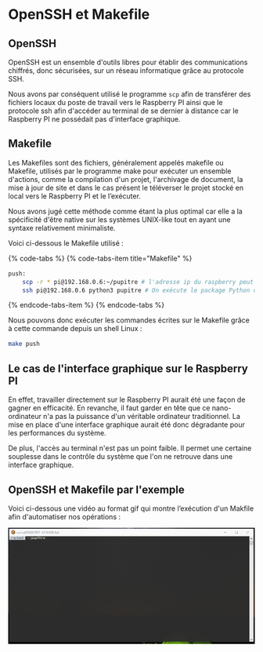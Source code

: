 # OpenSSH et Makefile

## OpenSSH

 OpenSSH est un ensemble d'outils libres pour établir des communications chiffrés, donc sécurisées, sur un réseau informatique grâce au protocole SSH.

Nous avons par conséquent utilisé le programme `scp` afin de transférer des fichiers locaux du poste de travail vers le Raspberry PI ainsi que le protocole ssh afin d'accéder au terminal de se dernier à distance car le Raspberry PI ne possédait pas d'interface graphique.

## Makefile

Les Makefiles sont des fichiers, généralement appelés makefile ou Makefile, utilisés par le programme make pour exécuter un ensemble d'actions, comme la compilation d'un projet, l'archivage de document, la mise à jour de site et dans le cas présent le téléverser le projet stocké en local vers le Raspberry PI et le l’exécuter.

Nous avons jugé cette méthode comme étant la plus optimal car elle a la spécificité d'être native sur les systèmes UNIX-like tout en ayant une syntaxe relativement minimaliste.  

Voici ci-dessous le Makefile utilisé : 

{% code-tabs %}
{% code-tabs-item title="Makefile" %}
```bash
push: 
    scp -r * pi@192.168.0.6:~/pupitre # l'adresse ip du raspberry peut changer d'un réseau local à un autre.
    ssh pi@192.168.0.6 python3 pupitre # On exécute le package Python du pupitre depuis le Raspberry PI
```
{% endcode-tabs-item %}
{% endcode-tabs %}

Nous pouvons donc exécuter les commandes écrites sur le Makefile grâce à cette commande depuis un shell Linux :

```bash
make push 
```

## Le cas de l'interface graphique sur le Raspberry PI

En effet, travailler directement sur le Raspberry PI aurait été une façon de gagner en efficacité. En revanche, il faut garder en tête que ce nano-ordinateur n'a pas la puissance d'un véritable ordinateur traditionnel. La mise en place d'une interface graphique aurait été donc dégradante pour les performances du système.

De plus, l'accès au terminal n'est pas un point faible. Il permet une certaine souplesse dans le contrôle du système que l'on ne retrouve dans une interface graphique.

## OpenSSH et Makefile par l'exemple 

Voici ci-dessous une vidéo au format gif qui montre l’exécution d'un Makfile afin d'automatiser nos opérations : 

![](../../.gitbook/assets/animation.gif)


